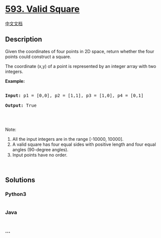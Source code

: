 # [593. Valid Square](https://leetcode.com/problems/valid-square)

[中文文档](/solution/0500-0599/0593.Valid%20Square/README.md)

## Description

<p>Given the coordinates of four points in 2D space, return whether the four points could construct a square.</p>

<p>The coordinate (x,y) of a point is represented by an integer array with two integers.</p>

<p><b>Example:</b></p>

<pre>

<b>Input:</b> p1 = [0,0], p2 = [1,1], p3 = [1,0], p4 = [0,1]

<b>Output:</b> True

</pre>

<p>&nbsp;</p>

<p>Note:</p>

<ol>
    <li>All the input integers are in the range [-10000, 10000].</li>
    <li>A valid square has four equal sides with positive length and four equal angles (90-degree angles).</li>
    <li>Input points have no order.</li>
</ol>

<p>&nbsp;</p>

## Solutions

<!-- tabs:start -->

### **Python3**

```python

```

### **Java**

```java

```

### **...**

```

```

<!-- tabs:end -->
